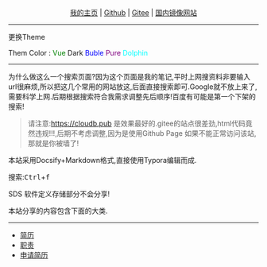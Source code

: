 <center><a target="_blank" href="https://cloudb.pub"><i class="fa-sharp fa-solid fa-pen-to-square"></i>   我的主页</a>    |    <a target="_blank" href="https://github.com/xyz349925756"><i class="fa-brands fa-github"></i>   Github</a>   |    <a href="https://gitee.com/xyz349925756" target="_blank"><i class="fa-brands fa-gitlab"></i>    Gitee</a>    |   <a target="_blank" href="https://xyz349925756.gitee.io/"><i class="fa-brands fa-internet-explorer"></i>   国内镜像网站</a></center > 

<hr>
<nav>
    <div id='themeChange' style="cursor: pointer;"><p><i class="fa-solid fa-jet-fighter-up"></i>更换Theme</p></div>
    <p><i class="fa-brands fa-themeco"></i>  Them Color : 
    <font style="color: green">Vue</font>
    <font style="color: dark">Dark</font>
    <font style="color: blue">Buble</font>
    <font style="color: purple">Pure</font>
    <font style="color: #00ffff">Dolphin</font>
    </p>
</nav>
<hr>
为什么做这么一个搜索页面?因为这个页面是我的笔记,平时上网搜资料非要输入url很麻烦,所以把这几个常用的网站放这,后面直接搜索即可.Google就不放上来了,需要科学上网.后期根据搜索符合我需求调整先后顺序!百度有可能是第一个下架的搜索!



> 请注意:https://cloudb.pub 是效果最好的.gitee的站点很差劲,html代码竟然违规!!!,后期不考虑调整,因为是使用Github Page 如果不能正常访问该站,那就是你被墙了!

本站采用Docsify+Markdown格式,直接使用Typora编辑而成.

搜索:<kbd>Ctrl</kbd>+<kbd>f</kbd>

SDS 软件定义存储部分不会分享!

本站分享的内容包含下面的大类.

---

- [<i class="fa-solid fa-circle-user"></i>  简历](home/个人简历202208)
- [<i class="fa-solid fa-user-lock"></i>  职责](home/方法与职责)
- [<i class="fa-solid fa-user-check"></i>  申请简历](home/申请贵公司职位简历)

